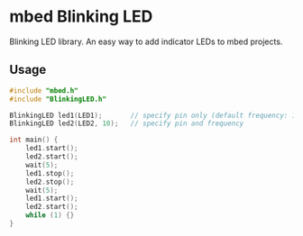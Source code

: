# mbed Blinking LED

Blinking LED library. An easy way to add indicator LEDs to mbed projects.

## Usage

```c++
#include "mbed.h"
#include "BlinkingLED.h"

BlinkingLED led1(LED1);       // specify pin only (default frequency: 1Hz)
BlinkingLED led2(LED2, 10);   // specify pin and frequency

int main() {
    led1.start();
    led2.start();
    wait(5);
    led1.stop();
    led2.stop();
    wait(5);
    led1.start();
    led2.start();
    while (1) {}
}
```
